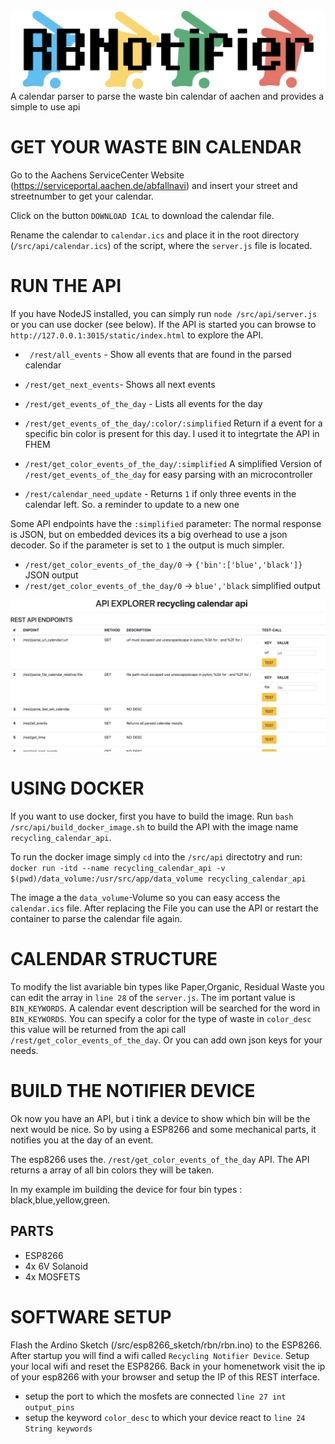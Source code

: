 <img src="/documentation/logo.png" />
A calendar parser to parse the waste bin calendar of aachen and provides a simple to use api





# GET YOUR WASTE BIN CALENDAR

Go to the Aachens ServiceCenter Website (https://serviceportal.aachen.de/abfallnavi) and insert your street and streetnumber to get your calendar.

Click on the button `DOWNLOAD ICAL` to download the calendar file.

Rename the calendar to `calendar.ics` and place it in the root directory (`/src/api/calendar.ics`) of the script, where the `server.js` file is located.

# RUN THE API
If you have NodeJS installed, you can simply run `node /src/api/server.js` or you can use docker (see below).
If the API is started you can browse to `http://127.0.0.1:3015/static/index.html` to explore the API.

* `	/rest/all_events` - Show all events that are found in the parsed calendar
* `/rest/get_next_events`- Shows all next events
* `/rest/get_events_of_the_day` - Lists all events for the day

* `/rest/get_events_of_the_day/:color/:simplified` Return if a event for a specific bin color is present for this day. I used it to integrtate the API in FHEM

* `/rest/get_color_events_of_the_day/:simplified` A simplified Version of `/rest/get_events_of_the_day` for easy parsing with an microcontroller

* `/rest/calendar_need_update` - Returns `1` if only three events in the calendar left. So. a reminder to update to a new one


Some API endpoints have the `:simplified` parameter: The normal response is JSON, but on embedded devices its a big overhead to use a json decoder. So if the parameter is set to `1` the output is much simpler.

* `/rest/get_color_events_of_the_day/0` -> `{'bin':['blue','black']}` JSON output
* `/rest/get_color_events_of_the_day/0` -> `blue','black` simplified output


<img src="/documentation/apiexplorer.png" />

# USING DOCKER

If you want to use docker, first you have to build the image.
Run `bash /src/api/build_docker_image.sh` to build the API with the image name `recycling_calendar_api`.

To run the docker image simply `cd` into the `/src/api` directotry and run:
`docker run -itd --name recycling_calendar_api -v $(pwd)/data_volume:/usr/src/app/data_volume recycling_calendar_api`

The image a the `data_volume`-Volume so you can easy access the `calendar.ics` file. After replacing the File you can use the API or restart the container to parse the calendar file again.


# CALENDAR STRUCTURE
To modify the list avariable bin types like Paper,Organic, Residual Waste you can edit the array in `line 28` of the `server.js`. The im portant value is `BIN_KEYWORDS`. A calendar event description will be searched for the word in `BIN_KEYWORDS`. You can specify a color for the type of waste in `color_desc` this value will be returned from the api call `/rest/get_color_events_of_the_day`. Or you can add own json keys for your needs.


# BUILD THE NOTIFIER DEVICE

Ok now you have an API, but i tink a device to show which bin will be the next would be nice.
So by using a ESP8266 and some mechanical parts, it notifies you at the day of an event.

The esp8266 uses the. `/rest/get_color_events_of_the_day` API. The API returns a array of all bin colors they will be taken.

In my example im building the device for four bin types : black,blue,yellow,green.

## PARTS
* ESP8266
* 4x 6V Solanoid
* 4x MOSFETS



# SOFTWARE SETUP
Flash the Ardino Sketch (/src/esp8266_sketch/rbn/rbn.ino) to the ESP8266. After startup you will find a wifi called `Recycling Notifier Device`. Setup your local wifi and reset the ESP8266. Back in your homenetwork visit the ip of your esp8266 with your browser and setup the IP of this REST interface.

* setup the port to which the mosfets are connected `line 27 int output_pins`
* setup the keyword `color_desc` to which your device react to `line 24 String keywords`

